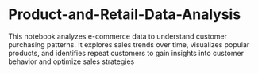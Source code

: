 # Product-and-Retail-Data-Analysis
This notebook analyzes e-commerce data to understand customer purchasing patterns. It explores sales trends over time, visualizes popular products, and identifies repeat customers to gain insights into customer behavior and optimize sales strategies
